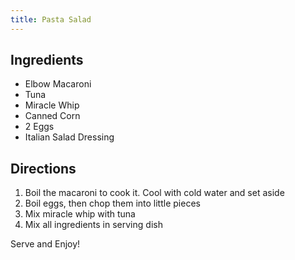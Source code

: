 ```yaml
---
title: Pasta Salad
---
```

## Ingredients
* Elbow Macaroni
* Tuna
* Miracle Whip
* Canned Corn
* 2 Eggs
* Italian Salad Dressing

## Directions
1. Boil the macaroni to cook it. Cool with cold water and set aside
2. Boil eggs, then chop them into little pieces
3. Mix miracle whip with tuna
4. Mix all ingredients in serving dish

Serve and Enjoy!
